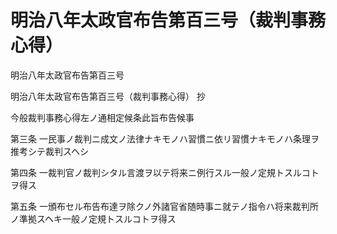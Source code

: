 # 明治八年太政官布告第百三号（裁判事務心得）

明治八年太政官布告第百三号

明治八年太政官布告第百三号（裁判事務心得） 抄

今般裁判事務心得左ノ通相定候条此旨布告候事

第三条 一民事ノ裁判ニ成文ノ法律ナキモノハ習慣ニ依リ習慣ナキモノハ条理ヲ推考シテ裁判スヘシ

第四条 一裁判官ノ裁判シタル言渡ヲ以テ将来ニ例行スル一般ノ定規トスルコトヲ得ス

第五条 一頒布セル布告布達ヲ除クノ外諸官省随時事ニ就テノ指令ハ将来裁判所ノ準拠スヘキ一般ノ定規トスルコトヲ得ス
